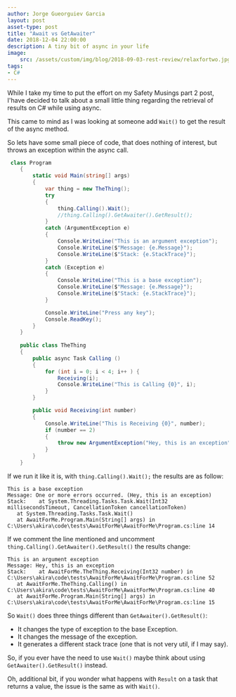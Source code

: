 ```yaml
---
author: Jorge Gueorguiev Garcia
layout: post
asset-type: post
title: "Await vs GetAwaiter"
date: 2018-12-04 22:00:00
description: A tiny bit of async in your life
image: 
    src: /assets/custom/img/blog/2018-09-03-rest-review/relaxfortwo.jpg
tags: 
- C#
---
```


While I take my time to put the effort on my Safety Musings part 2 post, I'have decided to talk about a small little thing regarding the retrieval of results on C# while using async.

This came to mind as I was looking at someone add `Wait()` to get the result of the async method.

So lets have some small piece of code, that does nothing of interest, but throws an exception within the async call.

```C#
 class Program
    {
        static void Main(string[] args)
        {
            var thing = new TheThing();
            try
            {
                thing.Calling().Wait();
                //thing.Calling().GetAwaiter().GetResult();
            }
            catch (ArgumentException e)
            {
                Console.WriteLine("This is an argument exception");
                Console.WriteLine($"Message: {e.Message}");
                Console.WriteLine($"Stack: {e.StackTrace}");
            }
            catch (Exception e)
            {
                Console.WriteLine("This is a base exception");
                Console.WriteLine($"Message: {e.Message}");
                Console.WriteLine($"Stack: {e.StackTrace}");
            }

            Console.WriteLine("Press any key");
            Console.ReadKey();
        }
    }
    
    public class TheThing
    {
        public async Task Calling ()
        {
            for (int i = 0; i < 4; i++ ) {
                Receiving(i);
                Console.WriteLine("This is Calling {0}", i);
            }
        }

        public void Receiving(int number)
        {
            Console.WriteLine("This is Receiving {0}", number);
            if (number == 2)
            {
                throw new ArgumentException("Hey, this is an exception");
            }
        }
    }
```

If we run it like it is, with `thing.Calling().Wait();` the results are as follow:

```
This is a base exception
Message: One or more errors occurred. (Hey, this is an exception)
Stack:    at System.Threading.Tasks.Task.Wait(Int32 millisecondsTimeout, CancellationToken cancellationToken)
   at System.Threading.Tasks.Task.Wait()
   at AwaitForMe.Program.Main(String[] args) in C:\Users\akira\code\tests\AwaitForMe\AwaitForMe\Program.cs:line 14
```

If we comment the line mentioned and uncomment `thing.Calling().GetAwaiter().GetResult()` the results change:

```
This is an argument exception
Message: Hey, this is an exception
Stack:    at AwaitForMe.TheThing.Receiving(Int32 number) in C:\Users\akira\code\tests\AwaitForMe\AwaitForMe\Program.cs:line 52
   at AwaitForMe.TheThing.Calling() in C:\Users\akira\code\tests\AwaitForMe\AwaitForMe\Program.cs:line 40
   at AwaitForMe.Program.Main(String[] args) in C:\Users\akira\code\tests\AwaitForMe\AwaitForMe\Program.cs:line 15
```


So `Wait()` does three things different than `GetAwaiter().GetResult()`:

- It changes the type of exception to the base Exception.
- It changes the message of the exception.
- It generates a different stack trace (one that is not very util, if I may say).

So, if you ever have the need to use `Wait()` maybe think about using `GetAwaiter().GetResult()` instead.

Oh, additional bit, if you wonder what happens with `Result` on a task that returns a value, the issue is the same as with `Wait()`.
